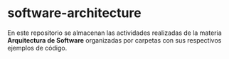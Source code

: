 # software-architecture

En este repositorio se almacenan las actividades realizadas de la materia **Arquitectura de Software** organizadas por carpetas con sus respectivos ejemplos de código. 
